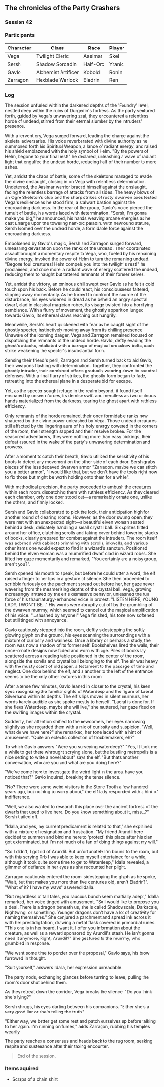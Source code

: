 ## The chronicles of the Party Crashers
### Session 42

### Participants
| Character| Class | Race | Player |
|--|--|--|--|
| Vega | Twilight Cleric | Aasimar | Skel |
| Sersh | Shadow Sorcadin | Half-Orc | Yranic |
| Gavlo | Alchemist Artificer | Kobold | Ronin |
| Zarragon | Hexblade Warlock | Eladrin | Ren |

### Log
The session unfurled within the darkened depths of the 'Foundry' level, nestled deep within the ruins of Durgedin's fortress. As the party ventured forth, guided by Vega's unwavering zeal, they encountered a relentless horde of undead, stirred from their eternal slumber by the intruders' presence.

With a fervent cry, Vega surged forward, leading the charge against the skeletal adversaries. His voice reverberated with divine authority as he summoned forth his Spiritual Weapon, a lance of radiant energy, and raised his shield emblazoned with the holy symbol of Helm. "By the powers of Helm, begone to your final rest!" he declared, unleashing a wave of radiant light that engulfed the undead horde, reducing half of their number to mere ashes.

Yet, amidst the chaos of battle, some of the skeletons managed to evade the divine onslaught, closing in on Vega with relentless determination. Undeterred, the Aasimar warrior braced himself against the onslaught, facing the relentless barrage of attacks from all sides. The heavy blows of an Ogre Skeleton's club and the sharp strikes of rusty dwarven axes tested Vega's resilience as he stood firm, a stalwart bastion against the encroaching darkness.
In the rear of the group, Gavlo's voice pierced the tumult of battle, his words laced with determination. "Sersh, I'm gonna make you big," he announced, his hands weaving arcane energies as he cast Enlarge upon the towering half-orc paladin. With newfound stature, Sersh loomed over the undead horde, a formidable force against the encroaching darkness.

Emboldened by Gavlo's magic, Sersh and Zarragon surged forward, unleashing devastation upon the ranks of the undead. Their coordinated assault brought a momentary respite to Vega, who, fueled by his remaining divine energy, invoked the power of Helm to turn the remaining undead. "Begone foul creatures! Helm compels you into the twilight's rest!" he proclaimed, and once more, a radiant wave of energy scattered the undead, reducing them to naught but tattered remnants of their former selves.

Yet, amidst the victory, an ominous chill swept over Gavlo as he felt a cold touch upon his back. Before he could react, his consciousness faltered, slipping away momentarily. As he turned to confront the source of the disturbance, his eyes widened in dread as he beheld an angry spectral dwarf, clad in classical magician robes, its visage twisted into a horrifying semblance. With a flurry of movement, the ghostly apparition lunged towards Gavlo, its ethereal claws reaching out hungrily.

Meanwhile, Sersh's heart quickened with fear as he caught sight of the ghostly specter, instinctively moving away from its chilling presence. Unaware of the looming danger, Vega and Zarragon remained focused on dispatching the remnants of the undead horde. Gavlo, deftly evading the ghost's attacks, retaliated with a barrage of magical crossbow bolts, each strike weakening the specter's insubstantial form.

Sensing their friend's peril, Zarragon and Sersh turned back to aid Gavlo, their weapons flashing with determination. Together, they confronted the ghostly intruder, their combined efforts gradually wearing down its spectral defenses. With a final flurry of strikes, the ghostly form began to fade, retreating into the ethereal plane in a desperate bid for escape.

Yet, as the specter sought refuge in the realm beyond, it found itself ensnared by unseen forces, its demise swift and merciless as two ominous hands materialized from the darkness, tearing the ghost apart with ruthless efficiency.

Only remnants of the horde remained, their once formidable ranks now shattered by the divine power unleashed by Vega. Those undead creatures still affected by the lingering aura of his holy energy cowered in the corners of the room, their strength sapped and their resolve broken. For the seasoned adventurers, they were nothing more than easy pickings, their defeat assured in the wake of the party's unwavering determination and prowess.

After a moment to catch their breath, Gavlo utilized the sensitivity of his boots to detect any movement on the other side of each door. Sersh grabs pieces of the less decayed dwarven armor "Zarragon, maybe we can stitch you a better armor", "I would like that, but we don't have the tools right now to fix those but might be worth holding onto them for a while".

With methodical precision, the party proceeded to ambush the creatures within each room, dispatching them with ruthless efficiency. As they cleared each chamber, only one door stood out—a remarkably ornate one, unlike the others, and firmly locked.

Sersh and Gavlo collaborated to pick the lock, their anticipation high for another round of clearing rooms. However, as the door swung open, they were met with an unexpected sight—a beautiful elven woman seated behind a desk, delicately handling a small crystal ball. Six sprites flitted around her office, clutching scrolls and taking cover behind towering stacks of books, clearly prepared for combat against the intruders. The room itself was adorned with cabinets brimming with scrolls, inkwells, and various other items one would expect to find in a wizard's sanctum. Positioned behind the elven woman was a mummified dwarf clad in wizard robes. She lifted her gaze momentarily and remarked, "You certainly are a noisy group, aren't you?".

Sersh opened his mouth to speak, but before he could utter a word, the elf raised a finger to her lips in a gesture of silence. She then proceeded to scribble furiously on the parchment spread out before her, her gaze never wavering from the mesmerizing depths of the crystal ball. Vega, growing increasingly irritated by the elf's dismissive behavior, unleashed the full force of his thaumaturgy-enhanced voice in protest. "LISTEN HERE, YOUNG LADY, I WON'T BE..." His words were abruptly cut off by the grumbling of the dwarven mummy, which seemed to cancel out the magical amplification of his voice. "...shushed by anyone!" Vega finished, his tone now softened but still tinged with annoyance.

Gavlo cautiously stepped into the room, deftly sidestepping the softly glowing glyph on the ground, his eyes scanning the surroundings with a mixture of curiosity and wariness. Once a library or perhaps a study, the room was now a shadow of its former self. Bookshelves lined the walls, their once-ornate designs now faded and worn with age. Piles of books lay scattered across a reading table positioned in the center of the room, alongside the scrolls and crystal ball belonging to the elf. The air was heavy with the musty scent of old paper, a testament to the passage of time and neglect. One door behind the elf, and a another to the left of the entrance seems to be the only other features in this room.

After a tense few minutes, Gavlo leaned in closer to the crystal, his keen eyes recognizing the familiar sights of Waterdeep and the figure of Laeral Silverhand within its depths. The elf's lips moved in silent murmurs, her words barely audible as she spoke mostly to herself. "Laeral is done for. If she flees Waterdeep, maybe she will live," she muttered, her gaze fixed on the swirling images within the crystal.

Suddenly, her attention shifted to the newcomers, her eyes narrowing slightly as she regarded them with a mix of curiosity and suspicion. "Well, what do we have here?" she remarked, her tone laced with a hint of amusement. "Quite an eclectic collection of troublemakers, eh?"

To which Gavlo answers "Were you surveying waterdeep?" "Yes, It took me a while to get there whrought scrying alone, but the bustling metropolis is a nice setting to write a novel about" says the elf.
"But thats another conversation, who are you and what are you doing here?"

"We've come here to investigate the weird light in the area, have you noticed that?" Gavlo inquired, breaking the tense silence.

"No? There were some weird visitors to the Stone Tooth a few hundred years ago, but nothing to worry about," the elf lady responded with a hint of indifference.

"Well, we also wanted to research this place over the ancient fortress of the dwarfs that used to live here. Do you know something about it, miss...?" Sersh trailed off.

"Idalla, and yes, my current predicament is related to that," she explained with a mixture of resignation and frustration. "My friend Arundil here decided to summon and bind me here to 'protect' this place after his clan got exterminated, but I'm not much of a fan of doing things against my will."

"So I didn't, I got rid of Arundil. But unfortunately I'm bound to the room, but with this scrying Orb I was able to keep myself entertained for a while, although it took quite some time to get to Waterdeep," Idalla revealed, a glimmer of defiance in her eyes as she recounted her plight.

Zarragon cautiously entered the room, sidestepping the glyph as he spoke, "Wait, but that makes you more than five centuries old, aren't Eladrin?". "What of it? I have my ways" aswered Idalla.

"But regardless of tall tales, you raucous bunch seem martially adept," Idalla remarked, her voice tinged with amusement. "So I would like to propose you a deal. There is a dragon beneath us, she is called Shadowscale, Darkscale, Nightwing, or something. Younger dragons don't have a lot of creativity for naming themselves." She conjured a parchment and spread ink across it with her prestidigitation, drawing a metal flask covered in primordial runes. "This one is in her hoard, I want it. I offer you information about the creature, as well as a reward sponsored by Arundil's stash. He isn't gonna need it anymore, Right, Arundil?" She gestured to the mummy, who grumbled in response.

"We want some time to ponder over the proposal," Gavlo says, his brow furrowed in thought.

"Suit yourself," answers Idalla, her expression unreadable.

The party nods, exchanging glances before turning to leave, pulling the room's door shut behind them.

As they retreat down the corridor, Vega breaks the silence. "Do you think she's lying?"

Sersh shrugs, his eyes darting between his companions. "Either she's a very good liar or she's telling the truth."

"Either way, we better get some rest and patch ourselves up before talking to her again. I'm running on fumes," adds Zarragon, rubbing his temples wearily.

The party reaches a consensus and heads back to the rug room, seeking respite and sustenance after their taxing encounter.

> End of the session.


### Items aquired
- Scraps of a chain shirt
